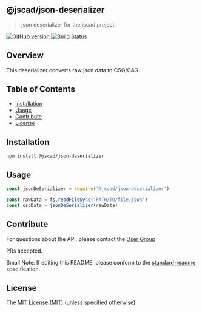 ## @jscad/json-deserializer

> json deserializer for the jscad project

[![GitHub version](https://badge.fury.io/gh/jscad%40jscad%2Fjson-deserializer.svg)](https://badge.fury.io/gh/jscad%40jscad%2Fjson-deserializer)
[![Build Status](https://travis-ci.org/jscad/io.svg)](https://travis-ci.org/jscad/json-deserializer)

## Overview

This deserializer converts raw json data to CSG/CAG.

## Table of Contents

- [Installation](#installation)
- [Usage](#usage)
- [Contribute](#contribute)
- [License](#license)


## Installation

```
npm install @jscad/json-deserializer
```

## Usage


```javascript
const jsonDeSerializer = require('@jscad/json-deserializer')

const rawData = fs.readFileSync('PATH/TO/file.json')
const csgData = jsonDeSerializer(rawData)

```


## Contribute

For questions about the API, please contact the [User Group](https://plus.google.com/communities/114958480887231067224)

PRs accepted.

Small Note: If editing this README, please conform to the [standard-readme](https://github.com/RichardLitt/standard-readme) specification.


## License

[The MIT License (MIT)](./LICENSE)
(unless specified otherwise)
